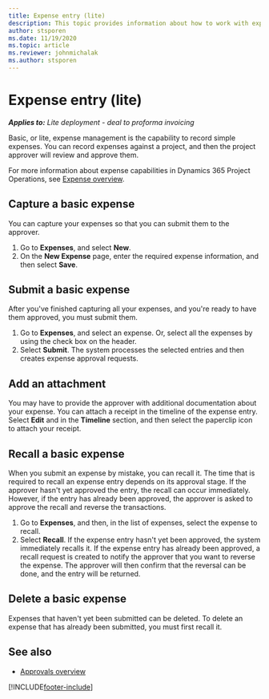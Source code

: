```yaml
---
title: Expense entry (lite) 
description: This topic provides information about how to work with expense entry in a lite deployment.
author: stsporen
ms.date: 11/19/2020
ms.topic: article
ms.reviewer: johnmichalak
ms.author: stsporen
---
```


# Expense entry (lite)

_**Applies to:** Lite deployment - deal to proforma invoicing_

Basic, or lite, expense management is the capability to record simple expenses. You can record expenses against a project, and then the project approver will review and approve them.

For more information about expense capabilities in Dynamics 365 Project Operations, see [Expense overview](expense-overview.md).

## Capture a basic expense

You can capture your expenses so that you can submit them to the approver.

1. Go to **Expenses**, and select **New**.
2. On the **New Expense** page, enter the required expense information, and then select **Save**.

## Submit a basic expense

After you've finished capturing all your expenses, and you're ready to have them approved, you must submit them.

1. Go to **Expenses**, and select an expense. Or, select all the expenses by using the check box on the header.
2. Select **Submit**. The system processes the selected entries and then creates expense approval requests.

## Add an attachment

You may have to provide the approver with additional documentation about your expense. You can attach a receipt in the timeline of the expense entry. Select **Edit** and in the **Timeline** section, and then select the paperclip icon to attach your receipt.

## Recall a basic expense

When you submit an expense by mistake, you can recall it. The time that is required to recall an expense entry depends on its approval stage.  If the approver hasn't yet approved the entry, the recall can occur immediately. However, if the entry has already been approved, the approver is asked to approve the recall and reverse the transactions.

1. Go to **Expenses**, and then, in the list of expenses, select the expense to recall.
2. Select **Recall**. If the expense entry hasn't yet been approved, the system immediately recalls it. If the expense entry has already been approved, a recall request is created to notify the approver that you want to reverse the expense. The approver will then confirm that the reversal can be done, and the entry will be returned.

## Delete a basic expense

Expenses that haven't yet been submitted can be deleted. To delete an expense that has already been submitted, you must first recall it.

## See also

- [Approvals overview](../approvals/approvals-overview.md)


[!INCLUDE[footer-include](../includes/footer-banner.md)]
